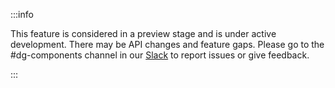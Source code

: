 :::info

This feature is considered in a preview stage and is under active development. There may be API changes and feature gaps. Please go to the #dg-components channel in our [Slack](https://www.dagster.io/slack/) to report issues or give feedback.

:::
